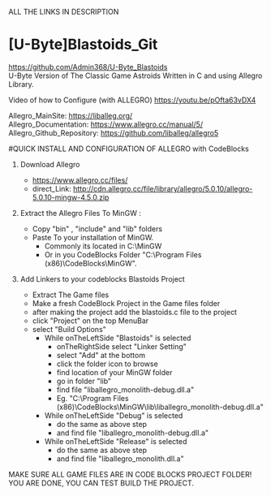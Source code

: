 ALL THE LINKS IN DESCRIPTION  

# [U-Byte]Blastoids_Git
 https://github.com/Admin368/U-Byte_Blastoids  
 U-Byte Version of The Classic Game Astroids Written in C and using Allegro Library.  
 
 Video of how to Configure (with ALLEGRO) https://youtu.be/pOfta63vDX4  

Allegro_MainSite: https://liballeg.org/  
Allegro_Documentation: https://www.allegro.cc/manual/5/  
Allegro_Github_Repository: https://github.com/liballeg/allegro5  
  

  
#QUICK INSTALL AND CONFIGURATION OF ALLEGRO with CodeBlocks  
1. Download Allegro  
   - https://www.allegro.cc/files/
   - direct_Link: http://cdn.allegro.cc/file/library/allegro/5.0.10/allegro-5.0.10-mingw-4.5.0.zip
  
2. Extract the Allegro Files To MinGW :
   - Copy "bin" , "include" and "lib" folders  
   - Paste To your installation of MinGW.  
     - Commonly its located in C:\MinGW  
     - Or in you CodeBlocks Folder "C:\Program Files (x86)\CodeBlocks\MinGW".  
  
3. Add Linkers to your codeblocks Blastoids Project  
   - Extract The Game files
   - Make a fresh CodeBlock Project in the Game files folder
   - after making the project add the blastoids.c file to the project 
   - click "Project" on the top MenuBar  
   - select  "Build Options"<br/>
     - While onTheLeftSide "Blastoids" is selected  
         - onTheRightSide select "Linker Setting"  
         - select "Add" at the bottom  
         - click the folder icon to browse  
         - find location of your MinGW folder  
         - go in folder "lib"  
         - find file "liballegro_monolith-debug.dll.a"  
         - Eg. "C:\Program Files (x86)\CodeBlocks\MinGW\lib\liballegro_monolith-debug.dll.a"  
     - While onTheLeftSide "Debug" is selected  
         - do the same as above step  
         - and find file "liballegro_monolith-debug.dll.a"  
     - While onTheLeftSide "Release" is selected  
         - do the same as above step  
         - and find file "liballegro_monolith.dll.a" 
         
MAKE SURE ALL GAME FILES ARE IN CODE BLOCKS PROJECT FOLDER!  
YOU ARE DONE, YOU CAN TEST BUILD THE PROJECT.    


